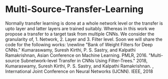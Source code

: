 # Multi-Source-Transfer-Learning
Normally transfer learning is done at a whole network level or the transfer is upto layer and latter layers are trained suitably.
Whereas in this work we propose a transfer to a target task from multiple CNNs. We consider the granularity of, 1. Network, 2. Layer and 3. Filter level.
Soon we will share the code for the following works: \newline
"Bank of Weight Filters for Deep CNNs." Kumaraswamy, Suresh Kirthi, P. S. Sastry, and Kalpathi Ramakrishnan, Asian Conference on Machine Learning. PMLR, 2016.
"Multi-source Subnetwork-level Transfer in CNNs Using Filter-Trees." 2018, Kumaraswamy, Suresh Kirthi, P. S. Sastry, and Kalpathi Ramakrishnan. , International Joint Conference on Neural Networks (IJCNN). IEEE, 2018
